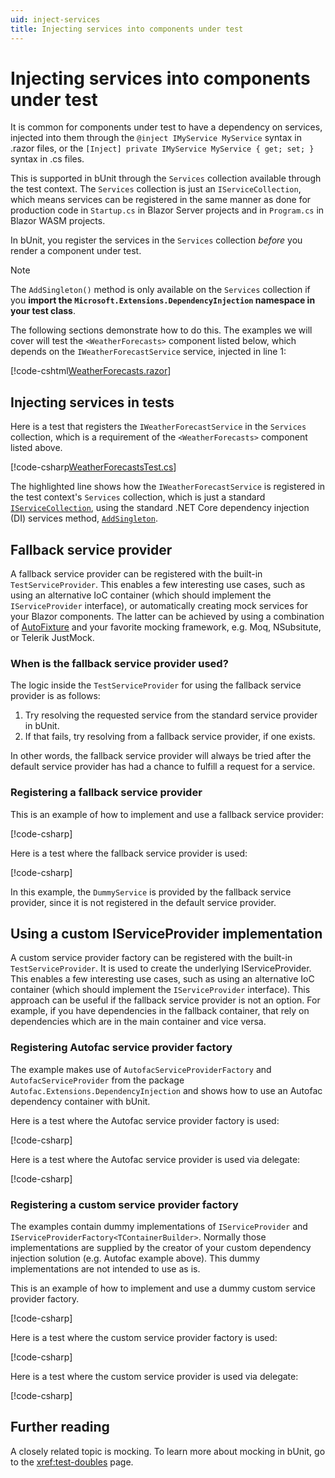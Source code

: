 ```yaml
---
uid: inject-services
title: Injecting services into components under test
---
```


# Injecting services into components under test

It is common for components under test to have a dependency on services, injected into them through the `@inject IMyService MyService` syntax in .razor files, or the `[Inject] private IMyService MyService { get; set; }` syntax in .cs files.

This is supported in bUnit through the `Services` collection available through the test context. The `Services` collection is just an `IServiceCollection`, which means services can be registered in the same manner as done for production code in `Startup.cs` in Blazor Server projects and in `Program.cs` in Blazor WASM projects.

In bUnit, you register the services in the `Services` collection _before_ you render a component under test. 

> [!NOTE]
> The `AddSingleton()` method is only available on the `Services` collection if you **import the `Microsoft.Extensions.DependencyInjection` namespace in your test class**.

The following sections demonstrate how to do this. The examples we will cover will test the `<WeatherForecasts>` component listed below, which depends on the `IWeatherForecastService` service, injected in line 1:

[!code-cshtml[WeatherForecasts.razor](../../../samples/components/WeatherForecasts.razor?highlight=1)]

## Injecting services in tests

Here is a test that registers the `IWeatherForecastService` in the `Services` collection, which is a requirement of the `<WeatherForecasts>` component listed above.

[!code-csharp[WeatherForecastsTest.cs](../../../samples/tests/xunit/WeatherForecastsTest.cs?start=17&end=25&highlight=2)]

The highlighted line shows how the `IWeatherForecastService` is registered in the test context's `Services` collection, which is just a standard [`IServiceCollection`](https://docs.microsoft.com/en-us/dotnet/api/microsoft.extensions.dependencyinjection.iservicecollection), using the standard .NET Core dependency injection (DI) services method, [`AddSingleton`](https://docs.microsoft.com/en-us/dotnet/api/microsoft.extensions.dependencyinjection.servicecollectionserviceextensions.addsingleton?view=dotnet-plat-ext-3.1#Microsoft_Extensions_DependencyInjection_ServiceCollectionServiceExtensions_AddSingleton__1_Microsoft_Extensions_DependencyInjection_IServiceCollection___0_).

##  Fallback service provider

A fallback service provider can be registered with the built-in `TestServiceProvider`. This enables a few interesting use cases, such as using an alternative IoC container (which should implement the `IServiceProvider` interface), or automatically creating mock services for your Blazor components. The latter can be achieved by using a combination of [AutoFixture](https://github.com/AutoFixture/AutoFixture) and your favorite mocking framework, e.g. Moq, NSubsitute, or Telerik JustMock.

### When is the fallback service provider used?

The logic inside the `TestServiceProvider` for using the fallback service provider is as follows:

1. Try resolving the requested service from the standard service provider in bUnit.
2. If that fails, try resolving from a fallback service provider, if one exists.

In other words, the fallback service provider will always be tried after the default service provider has had a chance to fulfill a request for a service.

### Registering a fallback service provider

This is an example of how to implement and use a fallback service provider:

[!code-csharp[](../../../samples/tests/xunit/FallbackServiceProvider.cs?start=5&end=13)]

Here is a test where the fallback service provider is used:

[!code-csharp[](../../../samples/tests/xunit/FallBackServiceProviderUsage.cs?start=11&end=15)]

In this example, the `DummyService` is provided by the fallback service provider, since it is not registered in the default service provider.

## Using a custom IServiceProvider implementation
A custom service provider factory can be registered with the built-in `TestServiceProvider`. It is used to create the underlying IServiceProvider. This enables a few interesting use cases, such as using an alternative IoC container (which should implement the `IServiceProvider` interface). This approach can be useful if the fallback service provider is not an option. For example, if you have dependencies in the fallback container, that rely on dependencies which are in the main container and vice versa.

### Registering Autofac service provider factory
The example makes use of `AutofacServiceProviderFactory` and `AutofacServiceProvider` from the package `Autofac.Extensions.DependencyInjection` and shows how to use an Autofac dependency container with bUnit.

Here is a test where the Autofac service provider factory is used:

[!code-csharp[](../../../samples/tests/xunit/CustomServiceProviderFactoryUsage.cs?start=31&end=50)]

Here is a test where the Autofac service provider is used via delegate:

[!code-csharp[](../../../samples/tests/xunit/CustomServiceProviderFactoryUsage.cs?start=55&end=80)]

### Registering a custom service provider factory
The examples contain dummy implementations of `IServiceProvider` and `IServiceProviderFactory<TContainerBuilder>`. Normally those implementations are supplied by the creator of your custom dependency injection solution (e.g. Autofac example above). This dummy implementations are not intended to use as is.

This is an example of how to implement and use a dummy custom service provider factory.

[!code-csharp[](../../../samples/tests/xunit/CustomServiceProviderFactory.cs?start=8&end=46)]

Here is a test where the custom service provider factory is used:

[!code-csharp[](../../../samples/tests/xunit/CustomServiceProviderFactoryUsage.cs?start=13&end=17)]

Here is a test where the custom service provider is used via delegate:

[!code-csharp[](../../../samples/tests/xunit/CustomServiceProviderFactoryUsage.cs?start=22&end=26)]

## Further reading

A closely related topic is mocking. To learn more about mocking in bUnit, go to the <xref:test-doubles> page.
